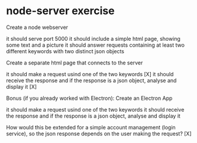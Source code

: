 # node-server exercise

Create a node webserver

  it should serve port 5000
  it should include a simple html page, showing some text and a picture
  it should answer requests containing at least two different keywords with two distinct json objects

Create a separate html page that connects to the server

  it should make a request usind one of the two keywords [X]
  it should receive the response and if the response is a json object, analyse and display it [X]

Bonus (if you already worked with Electron): Create an Electron App

  it should make a request usind one of the two keywords
  it should receive the response and if the response is a json object, analyse and display it
  
How would this be extended for a simple account management (login service), so the json response depends on the user making the request? [X]
